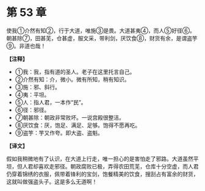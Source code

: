 # 第 53 章

使我①介然有知②，行于大道，唯施③是畏。大道甚夷④，而人⑤好径⑥。朝甚除⑦，田甚芜，仓甚虚，服文采，带利剑，厌饮食⑧，财货有余，是谓盗竽⑨。非道也哉！

**【注释】**

- ①我：我，指有道的圣人。老子在这里托言自己。
- ②介然有知：介，微小。微有所知，稍有知识。
- ③施：邪、斜行。
- ④夷：平坦。
- ⑤人：指人君，一本作“民”。
- ⑥径：邪径。
- ⑦朝甚除：朝政非常败坏。一说宫殿很整洁。
- ⑧厌饮食：厌，饱足、满足、足够。饱得不愿再吃。
- ⑨盗竽：竽又作夸。即大盗、盗魁。

**【译文】**

假如我稍微地有了认识，在大道上行走，唯一担心的是害怕走了邪路。大道虽然平坦，但人君却喜欢走邪径。朝政腐败已极，弄得农田荒芜，仓库十分空虚，而人君仍穿着锦绣的衣服，佩带着锋利的宝剑，饱餐精美的饮食，搜刮占有富余的财货，这就叫做强盗头子。这是多么无道啊！
